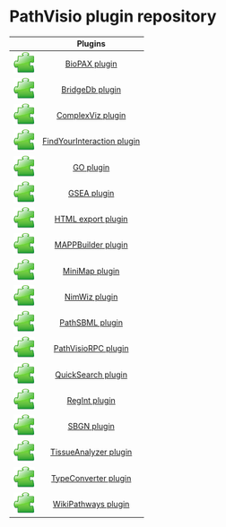 # PathVisio plugin repository

|      | Plugins                           | 
| -------- | :---------------------------------: |
| ![](../images/plugins/plugin.png) | [BioPAX plugin](biopax.md) | 
| ![](../images/plugins/plugin.png) | [BridgeDb plugin](bridgedb.md) | 
| ![](../images/plugins/plugin.png) | [ComplexViz plugin](complexviz.md) | 
| ![](../images/plugins/plugin.png) | [FindYourInteraction plugin](fyi.md) | 
| ![](../images/plugins/plugin.png) | [GO plugin](go.md) | 
| ![](../images/plugins/plugin.png) | [GSEA plugin](gsea.md) | 
| ![](../images/plugins/plugin.png) | [HTML export plugin](html.md) | 
| ![](../images/plugins/plugin.png) | [MAPPBuilder plugin](mappbuilder.md) | 
| ![](../images/plugins/plugin.png) | [MiniMap plugin](minimap.md) | 
| ![](../images/plugins/plugin.png) | [NimWiz plugin](nimwiz.md) | 
| ![](../images/plugins/plugin.png) | [PathSBML plugin](pathsbml.md) | 
| ![](../images/plugins/plugin.png) | [PathVisioRPC plugin](pathvisiorpc.md) | 
| ![](../images/plugins/plugin.png) | [QuickSearch plugin](quicksearch.md) | 
| ![](../images/plugins/plugin.png) | [RegInt plugin](regint.md) | 
| ![](../images/plugins/plugin.png) | [SBGN plugin](sbgn.md) | 
| ![](../images/plugins/plugin.png) | [TissueAnalyzer plugin](tissueanalyzer.md) | 
| ![](../images/plugins/plugin.png) | [TypeConverter plugin](typeconverter.md) | 
| ![](../images/plugins/plugin.png) | [WikiPathways plugin](wikipathways.md) |
